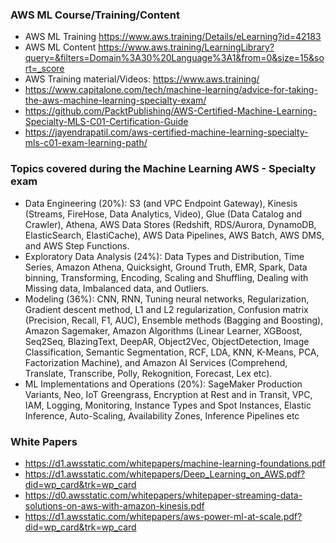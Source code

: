 ### AWS ML Course/Training/Content
* AWS ML Training https://www.aws.training/Details/eLearning?id=42183
* AWS ML Content https://www.aws.training/LearningLibrary?query=&filters=Domain%3A30%20Language%3A1&from=0&size=15&sort=_score
* AWS Training material/Videos: https://www.aws.training/
* https://www.capitalone.com/tech/machine-learning/advice-for-taking-the-aws-machine-learning-specialty-exam/
* https://github.com/PacktPublishing/AWS-Certified-Machine-Learning-Specialty-MLS-C01-Certification-Guide
* https://jayendrapatil.com/aws-certified-machine-learning-specialty-mls-c01-exam-learning-path/



### Topics covered during the Machine Learning AWS - Specialty exam
* Data Engineering (20%): S3 (and VPC Endpoint Gateway), Kinesis (Streams, FireHose, Data Analytics, Video), Glue (Data Catalog and Crawler), Athena, AWS Data Stores (Redshift, RDS/Aurora, DynamoDB, ElasticSearch, ElastiCache), AWS Data Pipelines, AWS Batch, AWS DMS, and AWS Step Functions.
* Exploratory Data Analysis (24%): Data Types and Distribution, Time Series, Amazon Athena, Quicksight, Ground Truth, EMR, Spark, Data binning, Transforming, Encoding, Scaling and Shuffling, Dealing with Missing data, Imbalanced data, and Outliers.
* Modeling (36%): CNN, RNN, Tuning neural networks, Regularization, Gradient descent method, L1 and L2 regularization, Confusion matrix (Precision, Recall, F1, AUC), Ensemble methods (Bagging and Boosting), Amazon Sagemaker, Amazon Algorithms (Linear Learner, XGBoost, Seq2Seq, BlazingText, DeepAR, Object2Vec, ObjectDetection, Image Classification, Semantic Segmentation, RCF, LDA, KNN, K-Means, PCA, Factorization Machine), and Amazon AI Services (Comprehend, Translate, Transcribe, Polly, Rekognition, Forecast, Lex etc).
* ML Implementations and Operations (20%): SageMaker Production Variants, Neo, IoT Greengrass, Encryption at Rest and in Transit, VPC, IAM, Logging, Monitoring, Instance Types and Spot Instances, Elastic Inference, Auto-Scaling, Availability Zones, Inference Pipelines etc


### White Papers
* https://d1.awsstatic.com/whitepapers/machine-learning-foundations.pdf
* https://d1.awsstatic.com/whitepapers/Deep_Learning_on_AWS.pdf?did=wp_card&trk=wp_card
* https://d0.awsstatic.com/whitepapers/whitepaper-streaming-data-solutions-on-aws-with-amazon-kinesis.pdf
* https://d1.awsstatic.com/whitepapers/aws-power-ml-at-scale.pdf?did=wp_card&trk=wp_card
